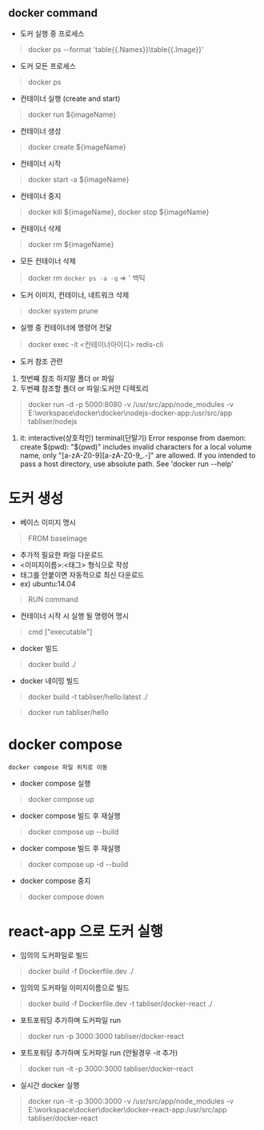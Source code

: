 ## docker command
* 도커 실행 중 프로세스
> docker ps --format 'table{{.Names}}\table{{.Image}}'

* 도커 모든 프로세스
> docker ps

* 컨테이너 실행 (create and start)
> docker run ${imageName}

* 컨테이너 생성
> docker create ${imageName}

* 컨테이너 시작
> docker start -a ${imageName}

* 컨테이너 중지
> docker kill ${imageName}, docker stop ${imageName}

* 컨테이너 삭제
> docker rm ${imageName}

* 모든 컨테이너 삭제
> docker rm `docker ps -a -q`  => &apos; 백틱

* 도커 이미지, 컨테이너, 네트워크 삭제
> docker system prune

* 실행 중 컨테이너에 명령어 전달
> docker exec -it <컨테이너아이디> redis-cli

* 도커 참조 관련

1. 첫번쨰 참조 하지말 폴더 or 파일
2. 두번쨰 참조할 폴더 or 파일:도커안 디렉토리
> docker run -d -p 5000:8080 -v /usr/src/app/node_modules -v E:\workspace\docker\docker\nodejs-docker-app:/usr/src/app  tabliser/nodejs

1. it: interactive(상호적인) terminal(단말기)
   Error response from daemon: create $(pwd): "$(pwd)" includes invalid characters for a local volume name, only "[a-zA-Z0-9][a-zA-Z0-9_.-]" are allowed. If you intended to pass a host directory, use absolute path.
   See 'docker run --help'
# 도커 생성
* 베이스 이미지 명시
> FROM baseImage

* 추가적 필요한 파일 다운로드
* <이미지이름>:<태그> 형식으로 작성
* 태그를 안붙이면 자동적으로 최신 다운로드
* ex) ubuntu:14.04
> RUN command

* 컨테이너 시작 시 실행 될 명령어 명시
> cmd ["executable"]

* docker 빌드
> docker build ./

* docker 네이밍 빌드
> docker build -t tabliser/hello:latest ./

> docker run tabliser/hello

# docker compose

`docker compose 파일 위치로 이동`

* docker compose 실행
> docker compose up

* docker compose 빌드 후 재실행
> docker compose up --build

* docker compose 빌드 후 재실행
> docker compose up -d --build

* docker compose 중지
> docker compose down

# react-app 으로 도커 실행

* 임의의 도커파일로 빌드
> docker build -f Dockerfile.dev ./

* 임의의 도커파일 이미지이름으로 빌드
> docker build -f Dockerfile.dev -t tabliser/docker-react ./

* 포트포워딩 추가하며 도커파일 run
> docker run -p 3000:3000 tabliser/docker-react

* 포트포워딩 추가하며 도커파일 run (안될경우 -it 추가)
> docker run -it -p 3000:3000 tabliser/docker-react

* 실시간 docker 실행
> docker run -it -p 3000:3000 -v /usr/src/app/node_modules -v E:\workspace\docker\docker\docker-react-app:/usr/src/app tabliser/docker-react
